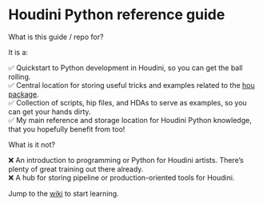 # Houdini Python reference guide
What is this guide / repo for?

It is a:

✅ Quickstart to Python development in Houdini, so you can get the ball rolling.<br>
✅ Central location for storing useful tricks and examples related to the [hou package][1].<br>
✅ Collection of scripts, hip files, and HDAs to serve as examples, so you can get your hands dirty. <br>
✅ My main reference and storage location for Houdini Python knowledge, that you hopefully benefit from too!

What is it not?

❌ An introduction to programming or Python for Houdini artists. There’s plenty of great training out there already.<br>
❌ A hub for storing pipeline or production-oriented tools for Houdini.<br>

Jump to the [wiki][2] to start learning.

[1]: <https://www.sidefx.com/docs/houdini/hom/hou/index.html> "hou package"
[2]: <https://github.com/joel-paulin/houdini-python-ref-guide/wiki> "wiki"






